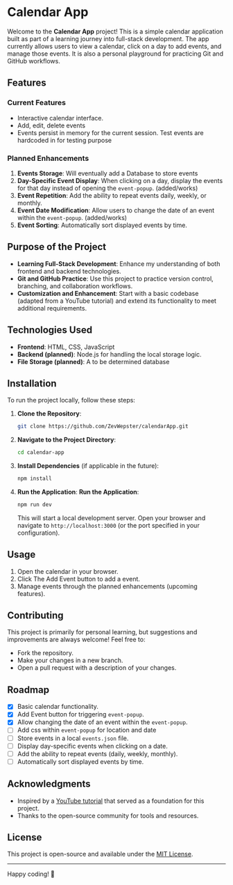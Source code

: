 # Calendar App

Welcome to the **Calendar App** project! This is a simple calendar application built as part of a learning journey into full-stack development. The app currently allows users to view a calendar, click on a day to add events, and manage those events. It is also a personal playground for practicing Git and GitHub workflows.

## Features

### Current Features

- Interactive calendar interface.
- Add, edit, delete events
- Events persist in memory for the current session. Test events are hardcoded in for testing purpose

### Planned Enhancements

1. **Events Storage**: Will eventually add a Database to store events
2. **Day-Specific Event Display**: When clicking on a day, display the events for that day instead of opening the `event-popup`. (added/works)
3. **Event Repetition**: Add the ability to repeat events daily, weekly, or monthly.
4. **Event Date Modification**: Allow users to change the date of an event within the `event-popup`. (added/works)
5. **Event Sorting**: Automatically sort displayed events by time.

## Purpose of the Project

- **Learning Full-Stack Development**: Enhance my understanding of both frontend and backend technologies.
- **Git and GitHub Practice**: Use this project to practice version control, branching, and collaboration workflows.
- **Customization and Enhancement**: Start with a basic codebase (adapted from a YouTube tutorial) and extend its functionality to meet additional requirements.

## Technologies Used

- **Frontend**: HTML, CSS, JavaScript
- **Backend (planned)**: Node.js for handling the local storage logic.
- **File Storage (planned)**: A to be determined database

## Installation

To run the project locally, follow these steps:

1. **Clone the Repository**:

   ```bash
   git clone https://github.com/ZevWepster/calendarApp.git
   ```

2. **Navigate to the Project Directory**:

   ```bash
   cd calendar-app
   ```

3. **Install Dependencies** (if applicable in the future):

   ```bash
   npm install
   ```

4. **Run the Application**:
   **Run the Application**:

   ```bash
   npm run dev
   ```

   This will start a local development server. Open your browser and navigate to `http://localhost:3000` (or the port specified in your configuration).

## Usage

1. Open the calendar in your browser.
2. Click The Add Event button to add a event.
3. Manage events through the planned enhancements (upcoming features).

## Contributing

This project is primarily for personal learning, but suggestions and improvements are always welcome! Feel free to:

- Fork the repository.
- Make your changes in a new branch.
- Open a pull request with a description of your changes.

## Roadmap

- [x] Basic calendar functionality.
- [x] Add Event button for triggering `event-popup`.
- [x] Allow changing the date of an event within the `event-popup`.
- [ ] Add css within `event-popup` for location and date
- [ ] Store events in a local `events.json` file.
- [ ] Display day-specific events when clicking on a date.
- [ ] Add the ability to repeat events (daily, weekly, monthly).
- [ ] Automatically sort displayed events by time.

## Acknowledgments

- Inspired by a [YouTube tutorial](https://www.youtube.com/watch?v=wDayVPGWipI) that served as a foundation for this project.
- Thanks to the open-source community for tools and resources.

## License

This project is open-source and available under the [MIT License](LICENSE).

---

Happy coding! 🚀
